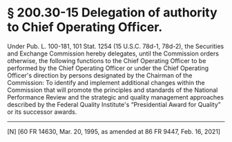# § 200.30-15   Delegation of authority to Chief Operating Officer.

Under Pub. L. 100-181, 101 Stat. 1254 (15 U.S.C. 78d-1, 78d-2), the Securities and Exchange Commission hereby delegates, until the Commission orders otherwise, the following functions to the Chief Operating Officer to be performed by the Chief Operating Officer or under the Chief Operating Officer's direction by persons designated by the Chairman of the Commission: To identify and implement additional changes within the Commission that will promote the principles and standards of the National Performance Review and the strategic and quality management approaches described by the Federal Quality Institute's “Presidential Award for Quality” or its successor awards.



---

[N] [60 FR 14630, Mar. 20, 1995, as amended at 86 FR 9447, Feb. 16, 2021]




